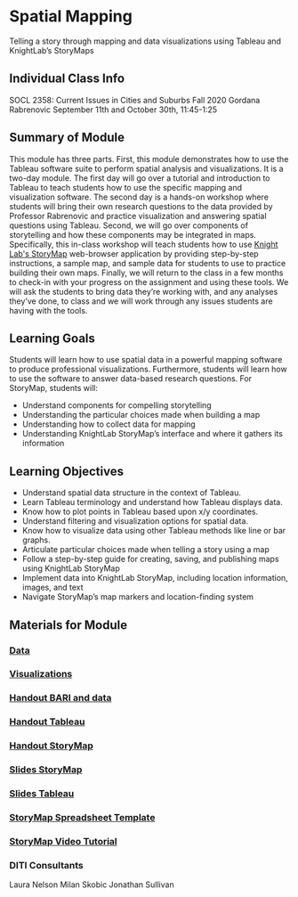 <h1>Spatial Mapping</h1>

Telling a story through mapping and data visualizations using Tableau and KnightLab’s StoryMaps

<h2>Individual Class Info</h2>

SOCL 2358: Current Issues in Cities and Suburbs
Fall 2020
Gordana Rabrenovic
September 11th and October 30th, 11:45-1:25

<h2>Summary of Module</h2>

This module has three parts. First, this module demonstrates how to use the Tableau software suite to perform spatial analysis and visualizations. It is a two-day module. The first day will go over a tutorial and introduction to Tableau to teach students how to use the specific mapping and visualization software. The second day is a hands-on workshop where students will bring their own research questions to the data provided by Professor Rabrenovic and practice visualization and answering spatial questions using Tableau. Second, we will go over components of storytelling and how these components may be integrated in maps. Specifically, this in-class workshop will teach students how to use [Knight Lab's StoryMap](https://storymap.knightlab.com/) web-browser application by providing step-by-step instructions, a sample map, and sample data for students to use to practice building their own maps. Finally, we will return to the class in a few months to check-in with your progress on the assignment and using these tools. We will ask the students to bring data they’re working with, and any analyses they’ve done, to class and we will work through any issues students are having with the tools.

<h2>Learning Goals</h2>

Students will learn how to use spatial data in a powerful mapping software to produce professional visualizations. Furthermore, students will learn how to use the software to answer data-based research questions. For StoryMap, students will:
* Understand components for compelling storytelling
* Understanding the particular choices made when building a map
* Understanding how to collect data for mapping
* Understanding KnightLab StoryMap’s interface and where it gathers its information


<h2>Learning Objectives</h2>

* Understand spatial data structure in the context of Tableau.
* Learn Tableau terminology and understand how Tableau displays data.
* Know how to plot points in Tableau based upon x/y coordinates.
* Understand filtering and visualization options for spatial data.
* Know how to visualize data using other Tableau methods like line or bar graphs.
* Articulate particular choices made when telling a story using a map
* Follow a step-by-step guide for creating, saving, and publishing maps using KnightLab StoryMap
* Implement data into KnightLab StoryMap, including location information, images, and text
* Navigate StoryMap’s map markers and location-finding system


<h2>Materials for Module</h2>

### [Data](https://github.com/NULabNortheastern/digitalassignmentshowcase/blob/master/mapping/fa20-rabrenovic-socl2358-storymap/data.zip)

### [Visualizations](https://github.com/NULabNortheastern/digitalassignmentshowcase/tree/master/mapping/fa20-rabrenovic-socl2358-storymap/visualizations)

### [Handout BARI and data](https://github.com/NULabNortheastern/digitalassignmentshowcase/blob/master/mapping/fa20-rabrenovic-socl2358-storymap/handout_BARI_and_Data.pdf)

### [Handout Tableau](https://github.com/NULabNortheastern/digitalassignmentshowcase/blob/master/mapping/fa20-rabrenovic-socl2358-storymap/handout_Tableau.pdf)

### [Handout StoryMap](https://github.com/NULabNortheastern/digitalassignmentshowcase/blob/master/mapping/fa20-rabrenovic-socl2358-storymap/handout_StoryMap.pdf)

### [Slides StoryMap](https://github.com/NULabNortheastern/digitalassignmentshowcase/blob/master/mapping/fa20-rabrenovic-socl2358-storymap/slides_Storymaps.pdf)

### [Slides Tableau](https://github.com/NULabNortheastern/digitalassignmentshowcase/blob/master/mapping/fa20-rabrenovic-socl2358-storymap/slides_Tableau.pdf)

### [StoryMap Spreadsheet Template](https://github.com/NULabNortheastern/digitalassignmentshowcase/blob/master/mapping/issues_cities_suburbs-fall2020-rabrenovic/Copy%20of%20StoryMap%20Spreadsheet%20Template.xlsx)

### [StoryMap Video Tutorial](https://pro.panopto.com/Panopto/Pages/Viewer.aspx?tid=38e57f23-46cb-4db4-b78e-ac16010e092f)

<h3>DITI Consultants</h3>

Laura Nelson
Milan Skobic
Jonathan Sullivan
